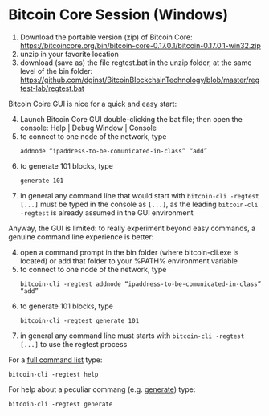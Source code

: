 # Bitcoin Core Session (Windows)

1. Download the portable version (zip) of Bitcoin Core:  
   <https://bitcoincore.org/bin/bitcoin-core-0.17.0.1/bitcoin-0.17.0.1-win32.zip>
2. unzip in your favorite location
3. download (save as) the file regtest.bat in the unzip folder, at the same level of the bin folder:  
   <https://github.com/dginst/BitcoinBlockchainTechnology/blob/master/regtest-lab/regtest.bat>

Bitcoin Coire GUI is nice for a quick and easy start:

4. Launch Bitcoin Core GUI double-clicking the bat file; then open the console: Help | Debug Window | Console
6. to connect to one node of the network, type  
   ```
   addnode “ipaddress-to-be-comunicated-in-class” “add”
   ```
6. to generate 101 blocks, type  
   ```
   generate 101
   ```
7. in general any command line that would start with `bitcoin-cli -regtest [...]` must be typed in the console as `[...]`, as the leading `bitcoin-cli -regtest` is already assumed in the GUI environment

Anyway, the GUI is limited: to really experiment beyond easy commands, a genuine command line experience is better:

4. open a command prompt in the bin folder (where bitcoin-cli.exe is located) or add that folder to your %PATH% environment variable
5. to connect to one node of the network, type  
   ```
   bitcoin-cli -regtest addnode “ipaddress-to-be-comunicated-in-class” “add”
   ```
6. to generate 101 blocks, type  
   ```
   bitcoin-cli -regtest generate 101
   ```
7. in general any command line must starts with `bitcoin-cli -regtest [...]` to use the regtest process

For a [full command list](https://bitcoincore.org/en/doc/0.17.0/) type:
   ```
   bitcoin-cli -regtest help
   ```

For help about a peculiar commang (e.g. [generate](https://bitcoincore.org/en/doc/0.17.0/rpc/generating/generate/)) type:
   ```
   bitcoin-cli -regtest generate
   ```
